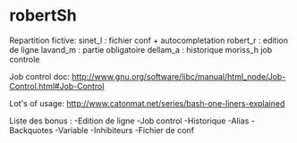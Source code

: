 robertSh
====

Repartition fictive: 
sinet_l : fichier conf + autocompletation
robert_r : edition de ligne
lavand_m : partie obligatoire
dellam_a : historique
moriss_h job controle


Job control doc:
http://www.gnu.org/software/libc/manual/html_node/Job-Control.html#Job-Control

Lot's of usage:
http://www.catonmat.net/series/bash-one-liners-explained

Liste des bonus :
-Edition de ligne
-Job control
-Historique
-Alias
-Backquotes
-Variable
-Inhibiteurs
-Fichier de conf
